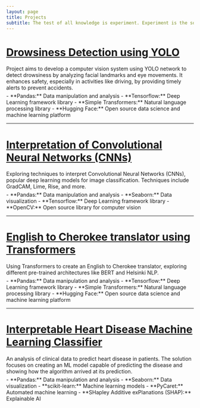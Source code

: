 ```yaml
---
layout: page
title: Projects
subtitle: The test of all knowledge is experiment. Experiment is the sole judge of scientific 'truth'
---
```


#  <a href="https://github.com/franciscomesquitaAI/Drowsiness-Detection" style="color: inherit;"> Drowsiness Detection using YOLO </a>
<div style="margin-bottom: 5px; margin-top: 1rem; onmouseover="this.style.color='red'"">
Project aims to develop a computer vision system using YOLO network to detect drowsiness by analyzing facial landmarks and eye movements. It enhances safety, especially in activities like driving, by providing timely alerts to prevent accidents.
</div>
- **Pandas:** Data manipulation and analysis
- **Tensorflow:** Deep Learning framework library
- **Simple Transformers:** Natural language processing library
- **Hugging Face:** Open source data science and machine learning platform

---

# <a href="https://github.com/franciscomesquitaAI/CNN-Interpretation" style="color: inherit;">Interpretation of Convolutional Neural Networks (CNNs)</a>
<div style="margin-bottom: 5px; margin-top: 1rem;">
Exploring techniques to interpret Convolutional Neural Networks (CNNs), popular deep learning models for image classification. Techniques include GradCAM, Lime, Rise, and more.
</div>
- **Pandas:** Data manipulation and analysis
- **Seaborn:** Data visualization
- **Tensorflow:** Deep Learning framework library
- **OpenCV:** Open source library for computer vision

---

# <a href="https://github.com/franciscomesquitaAI/Translator-English-to-Cherokee" style="color: inherit;">English to Cherokee translator using Transformers</a>
<div style="margin-bottom: 5px; margin-top: 1rem;">
Using Transformers to create an English to Cherokee translator, exploring different pre-trained architectures like BERT and Helsinki NLP.
</div>
- **Pandas:** Data manipulation and analysis
- **Tensorflow:** Deep Learning framework library
- **Simple Transformers:** Natural language processing library
- **Hugging Face:** Open source data science and machine learning platform

---

# <a href="https://github.com/franciscomesquitaAI/Hearth-Disease-Interpretability-Research" style="color: inherit;">Interpretable Heart Disease Machine Learning Classifier</a>
<div style="margin-bottom: 5px; margin-top: 1rem;">
An analysis of clinical data to predict heart disease in patients. The solution focuses on creating an ML model capable of predicting the disease and showing how the algorithm arrived at its prediction.
</div>
- **Pandas:** Data manipulation and analysis
- **Seaborn:** Data visualization
- **scikit-learn:** Machine learning models
- **PyCaret:** Automated machine learning
- **SHapley Additive exPlanations (SHAP):** Explainable AI

